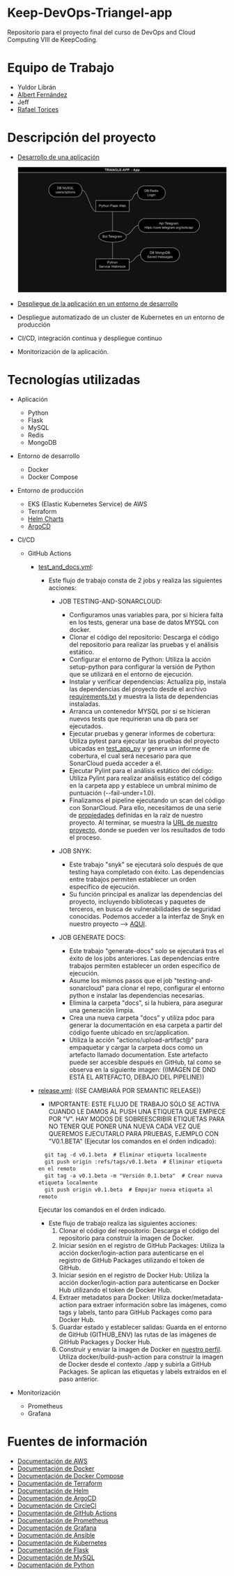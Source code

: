 # Keep-DevOps-Triangel-app

Repositorio para el proyecto final del curso de DevOps and Cloud Computing VIII de KeepCoding.

# Equipo de Trabajo

- Yuldor Librán
- [Albert Fernández](https://github.com/albertferal)
- Jeff
- [Rafael Torices](https://github.com/RafaTorices)

# Descripción del proyecto

- [Desarrollo de una aplicación](app/Readme.md)

    ![Alt text](/doc_images/triangle-app-app.png)

- [Despliegue de la aplicación en un entorno de desarrollo](app/Readme.md)
- Despliegue automatizado de un cluster de Kubernetes en un entorno de producción
- CI/CD, integración continua y despliegue continuo
- Monitorización de la aplicación.

# Tecnologías utilizadas

- Aplicación
    - Python
    - Flask
    - MySQL
    - Redis
    - MongoDB

- Entorno de desarrollo
    - Docker
    - Docker Compose

- Entorno de producción
    - EKS (Elastic Kubernetes Service) de AWS
    - Terraform
    - [Helm Charts](/helm/Readme.md)
    - [ArgoCD](/argocd/Readme.md)

- CI/CD
    - GitHub Actions
        - [test_and_docs.yml](.github/workflows/test_and_docs.yml):
            - Este flujo de trabajo consta de 2 jobs y realiza las siguientes acciones:
                - JOB TESTING-AND-SONARCLOUD:
                    - Configuramos unas variables para, por si hiciera falta en los tests, generar una base de datos MYSQL con docker.
                    - Clonar el código del repositorio: Descarga el código del repositorio para realizar las pruebas y el análisis estático.
                    - Configurar el entorno de Python: Utiliza la acción setup-python para configurar la versión de Python que se utilizará en el entorno de ejecución.
                    - Instalar y verificar dependencias: Actualiza pip, instala las dependencias del proyecto desde el archivo [requirements.txt](app/requirements.txt) y muestra la lista de dependencias instaladas.
                    - Arranca un contenedor MYSQL por si se hicieran nuevos tests que requirieran una db para ser ejecutados.
                    - Ejecutar pruebas y generar informes de cobertura: Utiliza pytest para ejecutar las pruebas del proyecto ubicadas en [test_app_py](app/src/tests/test_app.py) y genera un informe de cobertura, el cual será necesario para que SonarCloud pueda acceder a él.
                    - Ejecutar Pylint para el análisis estático del código: Utiliza Pylint para realizar análisis estático del código en la carpeta app y establece un umbral mínimo de puntuación (--fail-under=1.0).
                    - Finalizamos el pipeline ejecutando un scan del código con SonarCloud. Para ello, necesitamos de una serie de [propiedades](sonar-project.properties) definidas en la raíz de nuestro proyecto. Al terminar, se muestra la [URL de nuestro proyecto](https://sonarcloud.io/project/overview?id=KeepDevOpsTriangel_Keep-DevOps-Triangel-app), donde se pueden ver los resultados de todo el proceso.

                - JOB SNYK:
                    - Este trabajo "snyk" se ejecutará solo después de que testing haya completado con éxito. Las dependencias entre trabajos permiten establecer un orden específico de ejecución.
                    - Su función principal es analizar las dependencias del proyecto, incluyendo bibliotecas y paquetes de terceros, en busca de vulnerabilidades de seguridad conocidas. Podemos acceder a la interfaz de Snyk en nuestro proyecto --> [AQUI](https://app.snyk.io/org/keepdevopstriangel).

                - JOB GENERATE DOCS:
                    - Este trabajo "generate-docs" solo se ejecutará tras el éxito de los jobs anteriores. Las dependencias entre trabajos permiten establecer un orden específico de ejecución.
                    - Asume los mismos pasos que el job "testing-and-sonarcloud" para clonar el repo, configurar el entorno python e instalar las dependencias necesarias.
                    - Elimina la carpeta "docs", si la hubiera, para asegurar una generación limpia.
                    - Crea una nueva carpeta "docs" y utiliza pdoc para generar la documentación en esa carpeta a partir del código fuente ubicado en src/application.
                    - Utiliza la acción "actions/upload-artifact@" para empaquetar y cargar la carpeta docs como un artefacto llamado documentation. Este artefacto puede ser accesible después en GitHub, tal como se observa en la siguiente imagen:
                    ((IMAGEN DE DND ESTÁ EL ARTEFACTO, DEBAJO DEL PIPELINE))
        

        - [release.yml](.github/workflows/release.yml): ((SE CAMBIARÁ POR SEMANTIC RELEASE))
            - IMPORTANTE: ESTE FLUJO DE TRABAJO SÓLO SE ACTIVA CUANDO LE DAMOS AL PUSH UNA ETIQUETA QUE EMPIECE POR "V". HAY MODOS DE SOBREESCRIBIR ETIQUETAS PARA NO TENER QUE PONER UNA NUEVA CADA VEZ QUE QUEREMOS EJECUTARLO PARA PRUEBAS, EJEMPLO CON "V0.1.BETA" (Ejecutar los comandos en el órden indicado):
            ```
              git tag -d v0.1.beta  # Eliminar etiqueta localmente
              git push origin :refs/tags/v0.1.beta  # Eliminar etiqueta en el remoto
              git tag -a v0.1.beta -m "Versión 0.1.beta"  # Crear nueva etiqueta localmente
              git push origin v0.1.beta  # Empujar nueva etiqueta al remoto
            ```
            Ejecutar los comandos en el órden indicado.
            - Este flujo de trabajo realiza las siguientes acciones:
                1. Clonar el código del repositorio: Descarga el código del repositorio para construir la imagen de Docker.
                2. Iniciar sesión en el registro de GitHub Packages: Utiliza la acción docker/login-action para autenticarse en el registro de GitHub Packages utilizando el token de GitHub.
                3. Iniciar sesión en el registro de Docker Hub: Utiliza la acción docker/login-action para autenticarse en Docker Hub utilizando el token de Docker Hub.
                4. Extraer metadatos para Docker: Utiliza docker/metadata-action para extraer información sobre las imágenes, como tags y labels, tanto para GitHub Packages como para Docker Hub.
                5. Guardar estado y establecer salidas: Guarda en el entorno de GitHub (GITHUB_ENV) las rutas de las imágenes de GitHub Packages y Docker Hub.
                6. Construir y enviar la imagen de Docker en [nuestro perfil](https://hub.docker.com/repository/docker/kctriangle/triangle-bot/general). Utiliza docker/build-push-action para construir la imagen de Docker desde el contexto ./app y subirla a GitHub Packages. Se aplican las etiquetas y labels extraídos en el paso anterior.



- Monitorización
    - Prometheus
    - Grafana

# Fuentes de información

- [Documentación de AWS](https://docs.aws.amazon.com/es_es/)
- [Documentación de Docker](https://docs.docker.com/)
- [Documentación de Docker Compose](https://docs.docker.com/compose/)
- [Documentación de Terraform](https://www.terraform.io/docs/index.html)
- [Documentación de Helm](https://helm.sh/docs/)
- [Documentación de ArgoCD](https://argo-cd.readthedocs.io/en/stable/)
- [Documentación de CircleCI](https://circleci.com/docs/)
- [Documentación de GitHub Actions](https://docs.github.com/es/actions)
- [Documentación de Prometheus](https://prometheus.io/docs/introduction/overview/)
- [Documentación de Grafana](https://grafana.com/docs/grafana/latest/)
- [Documentación de Ansible](https://docs.ansible.com/ansible/latest/index.html)
- [Documentación de Kubernetes](https://kubernetes.io/docs/home/)
- [Documentación de Flask](https://flask.palletsprojects.com/en/1.1.x/)
- [Documentación de MySQL](https://dev.mysql.com/doc/)
- [Documentación de Python](https://docs.python.org/3/)


